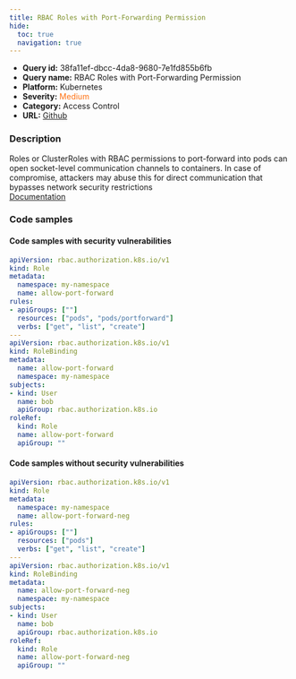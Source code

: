 ```yaml
---
title: RBAC Roles with Port-Forwarding Permission
hide:
  toc: true
  navigation: true
---
```


<style>
  .highlight .hll {
    background-color: #ff171742;
  }
  .md-content {
    max-width: 1100px;
    margin: 0 auto;
  }
</style>

-   **Query id:** 38fa11ef-dbcc-4da8-9680-7e1fd855b6fb
-   **Query name:** RBAC Roles with Port-Forwarding Permission
-   **Platform:** Kubernetes
-   **Severity:** <span style="color:#ff7213">Medium</span>
-   **Category:** Access Control
-   **URL:** [Github](https://github.com/Checkmarx/kics/tree/master/assets/queries/k8s/rbac_roles_with_portforwarding_permissions)

### Description
Roles or ClusterRoles with RBAC permissions to port-forward into pods can open socket-level communication channels to containers. In case of compromise, attackers may abuse this for direct communication that bypasses network security restrictions<br>
[Documentation](https://kubernetes.io/docs/reference/access-authn-authz/rbac/)

### Code samples
#### Code samples with security vulnerabilities
```yaml title="Positive test num. 1 - yaml file" hl_lines="8"
apiVersion: rbac.authorization.k8s.io/v1
kind: Role
metadata:
  namespace: my-namespace
  name: allow-port-forward
rules:
- apiGroups: [""]
  resources: ["pods", "pods/portforward"]
  verbs: ["get", "list", "create"]
---
apiVersion: rbac.authorization.k8s.io/v1
kind: RoleBinding
metadata:
  name: allow-port-forward
  namespace: my-namespace
subjects:
- kind: User
  name: bob
  apiGroup: rbac.authorization.k8s.io
roleRef:
  kind: Role
  name: allow-port-forward
  apiGroup: ""
```


#### Code samples without security vulnerabilities
```yaml title="Negative test num. 1 - yaml file"
apiVersion: rbac.authorization.k8s.io/v1
kind: Role
metadata:
  namespace: my-namespace
  name: allow-port-forward-neg
rules:
- apiGroups: [""]
  resources: ["pods"]
  verbs: ["get", "list", "create"]
---
apiVersion: rbac.authorization.k8s.io/v1
kind: RoleBinding
metadata:
  name: allow-port-forward-neg
  namespace: my-namespace
subjects:
- kind: User
  name: bob
  apiGroup: rbac.authorization.k8s.io
roleRef:
  kind: Role
  name: allow-port-forward-neg
  apiGroup: ""
```
